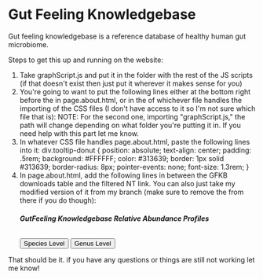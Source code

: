 # Gut Feeling Knowledgebase
Gut feeling knowledgebase is a reference database of healthy human gut microbiome.


Steps to get this up and running on the website:

1. Take graphScript.js and put it in the folder with the rest of the JS scripts (if that doesn't exist then just put it wherever it makes sense for you)
2. You're going to want to put the following lines either at the bottom right before the </body> in page.about.html, or in the <head> of whichever file handles the importing of the CSS files (I don't have access to it so I'm not sure which file that is):
  	<script src="https://d3js.org/d3.v5.min.js"></script>
  	<script src="graphScript.js"></script>
    NOTE: For the second one, importing "graphScript.js," the path will change depending on what folder you're putting it in. If you need help with this part let me know.
3. In whatever CSS file handles page.about.html, paste the following lines into it:
  		div.tooltip-donut {
  			position: absolute;
  			text-align: center;
  			padding: .5rem;
  			background: #FFFFFF;
  			color: #313639;
  			border: 1px solid #313639;
  			border-radius: 8px;
  			pointer-events: none;
  			font-size: 1.3rem;
  		}
4. In page.about.html, add the following lines in between the GFKB downloads table and the filtered NT link. You can also just take my modified version of it from my branch (make sure to remove the <head> from there if you do though):
					<h5>GutFeeling Knowledgebase Relative Abundance Profiles</h5>
					<h6 id="graph_level_title"></h6>
					<div id="doughnut_chart"></div>
					<div id="graph_buttons">
						<button id="species">Species Level</button>
						<button id="genus">Genus Level</button>
					</div>

That should be it. if you have any questions or things are still not working let me know!

